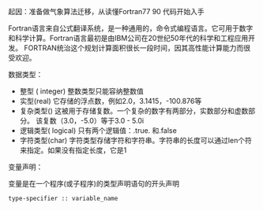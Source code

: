 起因：准备做气象算法迁移，从读懂Fortran77 90 代码开始入手

Fortran语言来自公式翻译系统，是一种通用的，命令式编程语言。它可用于数字和科学计算。Fortran语言最初是由IBM公司在20世纪50年代的科学和工程应用开发。 FORTRAN统治这个规划计算面积很长一段时间，因其高性能计算能力而很受欢迎。

数据类型：

* 整型 \( integer\) 整数类型只能容纳整数值
* 实型\(real\) 它存储的浮点数，例如2.0，3.1415，-100.876等
* 复杂类型\(\)  这被用于存储复数。一个复杂的数字有两部分，实数部分和虚数部分。 该复数（3.0，-5.0）等于3.0 - 5.0i
* 逻辑类型\( logical\)  只有两个逻辑值：.true. 和.false
* 字符类型\(char\) 字符类型存储字符和字符串。字符串的长度可以通过len个符来指定。如果没有指定长度，它是1

变量声明：

变量是在一个程序\(或子程序\)的类型声明语句的开头声明

```
type-specifier :: variable_name
```



